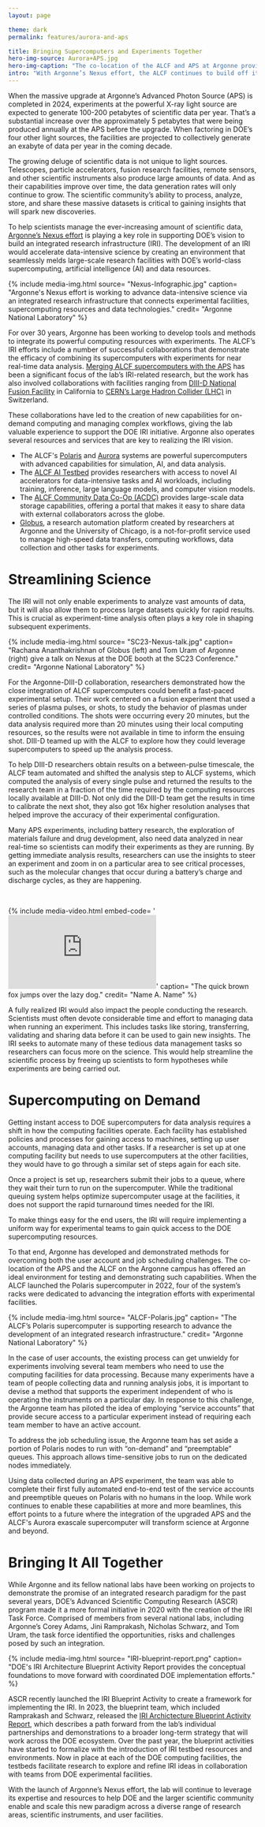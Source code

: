 ```yaml
---
layout: page

theme: dark
permalink: features/aurora-and-aps

title: Bringing Supercomputers and Experiments Together
hero-img-source: Aurora+APS.jpg
hero-img-caption: "The co-location of the ALCF and APS at Argonne provides an ideal environment for developing and demonstrating capabilities for a broader integrated research infrastructure."
intro: "With Argonne’s Nexus effort, the ALCF continues to build off its long history of developing methods and tools to accelerate data-intensive science via an integrated research infrastructure."
---
```



When the massive upgrade at Argonne’s Advanced Photon Source (APS) is completed in 2024, experiments at the powerful X-ray light source are expected to generate 100-200 petabytes of scientific data per year. That’s a substantial increase over the approximately 5 petabytes that were being produced annually at the APS before the upgrade. When factoring in DOE’s four other light sources, the facilities are projected to collectively generate an exabyte of data per year in the coming decade.

The growing deluge of scientific data is not unique to light sources. Telescopes, particle accelerators, fusion research facilities, remote sensors, and other scientific instruments also produce large amounts of data. And as their capabilities improve over time, the data generation rates will only continue to grow. The scientific community’s ability to process, analyze, store, and share these massive datasets is critical to gaining insights that will spark new discoveries. 

To help scientists manage the ever-increasing amount of scientific data, [Argonne’s Nexus effort](https://www.anl.gov/nexus-connect) is playing a key role in supporting DOE’s vision to build an integrated research infrastructure (IRI). The development of an IRI would accelerate data-intensive science by creating an environment that seamlessly melds large-scale research facilities with DOE’s world-class supercomputing, artificial intelligence (AI) and data resources.

{% include media-img.html
   source= "Nexus-Infographic.jpg"
   caption= "Argonne's Nexus effort is working to advance data-intensive science via an integrated research infrastructure that connects experimental facilities, supercomputing resources and data technologies."
   credit= "Argonne National Laboratory"
%}

For over 30 years, Argonne has been working to develop tools and methods to integrate its powerful computing resources with experiments. The ALCF’s IRI efforts include a number of successful collaborations that demonstrate the efficacy of combining its supercomputers with experiments for near real-time data analysis. [Merging ALCF supercomputers with the APS](https://www.alcf.anl.gov/news/bright-lights-big-data-how-argonne-bringing-supercomputing-and-x-rays-together-scientific) has been a significant focus of the lab’s IRI-related research, but the work has also involved collaborations with facilities ranging from [DIII-D National Fusion Facility](https://www.alcf.anl.gov/news/close-computation-far-away-demand-analysis-fuels-frontier-science) in California to [CERN’s Large Hadron Collider (LHC)](https://www.alcf.anl.gov/news/argonne-team-brings-leadership-computing-cern-s-large-hadron-collider) in Switzerland.

These collaborations have led to the creation of new capabilities for on-demand computing and managing complex workflows, giving the lab valuable experience to support the DOE IRI initiative. Argonne also operates several resources and services that are key to realizing the IRI vision.

-	The ALCF's [Polaris](https://www.alcf.anl.gov/polaris) and [Aurora](https://www.alcf.anl.gov/aurora) systems are powerful supercomputers with advanced capabilities for simulation, AI, and data analysis.
-	The [ALCF AI Testbed](https://www.alcf.anl.gov/alcf-ai-testbed) provides researchers with access to novel AI accelerators for data-intensive tasks and AI workloads, including training, inference, large language models, and computer vision models. 
-	The [ALCF Community Data Co-Op (ACDC)](https://www.acdc.alcf.anl.gov) provides large-scale data storage capabilities, offering a portal that makes it easy to share data with external collaborators across the globe. 
-	[Globus](https://www.globus.org), a research automation platform created by researchers at Argonne and the University of Chicago, is a not-for-profit service used to manage high-speed data transfers, computing workflows, data collection and other tasks for experiments.


# Streamlining Science

The IRI will not only enable experiments to analyze vast amounts of data, but it will also allow them to process large datasets quickly for rapid results. This is crucial as experiment-time analysis often plays a key role in shaping subsequent experiments.

{% include media-img.html
   source= "SC23-Nexus-talk.jpg"
   caption= "Rachana Ananthakrishnan of Globus (left) and Tom Uram of Argonne (right) give a talk on Nexus at the DOE booth at the SC23 Conference."
   credit= "Argonne National Laboratory"
%}

For the Argonne-DIII-D collaboration, researchers demonstrated how the close integration of ALCF supercomputers could benefit a fast-paced experimental setup. Their work centered on a fusion experiment that used a series of plasma pulses, or shots, to study the behavior of plasmas under controlled conditions. The shots were occurring every 20 minutes, but the data analysis required more than 20 minutes using their local computing resources, so the results were not available in time to inform the ensuing shot. DIII-D teamed up with the ALCF to explore how they could leverage supercomputers to speed up the analysis process. 

To help DIII-D researchers obtain results on a between-pulse timescale, the ALCF team automated and shifted the analysis step to ALCF systems, which computed the analysis of every single pulse and returned the results to the research team in a fraction of the time required by the computing resources locally available at DIII-D. Not only did the DIII-D team get the results in time to calibrate the next shot, they also got 16x higher resolution analyses that helped improve the accuracy of their experimental configuration.

Many APS experiments, including battery research, the exploration of materials failure and drug development, also need data analyzed in near real-time so scientists can modify their experiments as they are running. By getting immediate analysis results, researchers can use the insights to steer an experiment and zoom in on a particular area to see critical processes, such as the molecular changes that occur during a battery’s charge and discharge cycles, as they are happening.

<br>

{% include media-video.html
   embed-code= '<iframe src="https://www.youtube.com/embed/twLutyNPmX4" title="YouTube video player" frameborder="0" allow="accelerometer; autoplay; clipboard-write; encrypted-media; gyroscope; picture-in-picture; web-share" allowfullscreen></iframe>'
   caption= "The quick brown fox jumps over the lazy dog."
   credit= "Name A. Name"
%}

A fully realized IRI would also impact the people conducting the research. Scientists must often devote considerable time and effort to managing data when running an experiment. This includes tasks like storing, transferring, validating and sharing data before it can be used to gain new insights. The IRI seeks to automate many of these tedious data management tasks so researchers can focus more on the science. This would help streamline the scientific process by freeing up scientists to form hypotheses while experiments are being carried out.

# Supercomputing on Demand 

Getting instant access to DOE supercomputers for data analysis requires a shift in how the computing facilities operate. Each facility has established policies and processes for gaining access to machines, setting up user accounts, managing data and other tasks. If a researcher is set up at one computing facility but needs to use supercomputers at the other facilities, they would have to go through a similar set of steps again for each site.

Once a project is set up, researchers submit their jobs to a queue, where they wait their turn to run on the supercomputer. While the traditional queuing system helps optimize supercomputer usage at the facilities, it does not support the rapid turnaround times needed for the IRI.

To make things easy for the end users, the IRI will require implementing a uniform way for experimental teams to gain quick access to the DOE supercomputing resources.

To that end, Argonne has developed and demonstrated methods for overcoming both the user account and job scheduling challenges. The co-location of the APS and the ALCF on the Argonne campus has offered an ideal environment for testing and demonstrating such capabilities. When the ALCF launched the Polaris supercomputer in 2022, four of the system’s racks were dedicated to advancing the integration efforts with experimental facilities.

{% include media-img.html
   source= "ALCF-Polaris.jpg"
   caption= "The ALCF’s Polaris supercomputer is supporting research to advance the development of an integrated research infrastructure."
   credit= "Argonne National Laboratory"
%}

In the case of user accounts, the existing process can get unwieldy for experiments involving several team members who need to use the computing facilities for data processing. Because many experiments have a team of people collecting data and running analysis jobs, it is important to devise a method that supports the experiment independent of who is operating the instruments on a particular day. In response to this challenge, the Argonne team has piloted the idea of employing “service accounts” that provide secure access to a particular experiment instead of requiring each team member to have an active account. 

To address the job scheduling issue, the Argonne team has set aside a portion of Polaris nodes to run with “on-demand” and “preemptable” queues. This approach allows time-sensitive jobs to run on the dedicated nodes immediately. 

Using data collected during an APS experiment, the team was able to complete their first fully automated end-to-end test of the service accounts and preemptible queues on Polaris with no humans in the loop. While work continues to enable these capabilities at more and more beamlines, this effort points to a future where the integration of the upgraded APS and the ALCF's Aurora exascale supercomputer will transform science at Argonne and beyond.

# Bringing It All Together

While Argonne and its fellow national labs have been working on projects to demonstrate the promise of an integrated research paradigm for the past several years, DOE’s Advanced Scientific Computing Research (ASCR) program made it a more formal initiative in 2020 with the creation of the IRI Task Force. Comprised of members from several national labs, including Argonne’s Corey Adams, Jini Ramprakash, Nicholas Schwarz, and Tom Uram, the task force identified the opportunities, risks and challenges posed by such an integration.

{% include media-img.html
   source= "IRI-blueprint-report.png"
   caption= "DOE's IRI Architecture Blueprint Activity Report provides the conceptual foundations to move forward with coordinated DOE implementation efforts."
%}

ASCR recently launched the IRI Blueprint Activity to create a framework for implementing the IRI. In 2023, the blueprint team, which included Ramprakash and Schwarz, released the [IRI Archictecture Blueprint Activity Report](https://www.osti.gov/biblio/1984466), which describes a path forward from the lab’s individual partnerships and demonstrations to a broader long-term strategy that will work across the DOE ecosystem. Over the past year, the blueprint activities have started to formalize with the introduction of IRI testbed resources and environments. Now in place at each of the DOE computing facilities, the testbeds facilitate research to explore and refine IRI ideas in collaboration with teams from DOE experimental facilities.

With the launch of Argonne’s Nexus effort, the lab will continue to leverage its expertise and resources to help DOE and the larger scientific community enable and scale this new paradigm across a diverse range of research areas, scientific instruments, and user facilities. 

